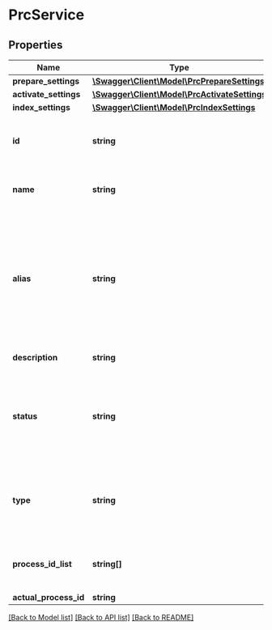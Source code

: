# PrcService

## Properties
Name | Type | Description | Notes
------------ | ------------- | ------------- | -------------
**prepare_settings** | [**\Swagger\Client\Model\PrcPrepareSettings**](PrcPrepareSettings.md) |  | [optional] 
**activate_settings** | [**\Swagger\Client\Model\PrcActivateSettings**](PrcActivateSettings.md) |  | [optional] 
**index_settings** | [**\Swagger\Client\Model\PrcIndexSettings**](PrcIndexSettings.md) |  | [optional] 
**id** | **string** | Service unique identifier. It cannot be modified. | [optional] 
**name** | **string** | User-defined name for the service | 
**alias** | **string** | Alias name of the service. Services can be accessed via this name.\r\n            Alias can be modified. It is unique amongst the services. | [optional] 
**description** | **string** | Service description | [optional] 
**status** | **string** | New - the service was created | \r\n            Busy - the service is working on something (e.g.: during the Prepare) | \r\n            Prepared - the service was prepared so you can activate it to use | \r\n            Active - the service so you can use it | [optional] 
**type** | **string** | Type of the service.\r\n            Currently supported types:\r\n            - Classifier\r\n            - Prc | 
**process_id_list** | **string[]** | Contains all the process ids which belong to this service | [optional] 
**actual_process_id** | **string** |  | [optional] 


[[Back to Model list]](../README.md#documentation-for-models) [[Back to API list]](../README.md#documentation-for-api-endpoints) [[Back to README]](../README.md)


